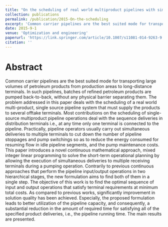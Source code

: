 ```yaml
---
title: "On the scheduling of real world multiproduct pipelines with simultaneous delivery"
collection: publications
permalink: /publication/2015-On-the-scheduling
excerpt: 'Common carrier pipelines are the best suited mode for transporting large volumes of petroleum products from production areas to long-distance terminals.'
date: 2015-9-1
venue: 'Optimization and engineering'
paperurl: 'https://link.springer.com/article/10.1007/s11081-014-9263-9'
citation: ''
---
```

Abstract
======
  Common carrier pipelines are the best suited mode for transporting large volumes of petroleum products from production areas to long-distance terminals. In such pipelines, batches of refined petroleum products are pumped back-to-back, without any physical barrier separating them. The problem addressed in this paper deals with the scheduling of a real world multi-product, single source pipeline system that must supply the products to several offtake terminals. Most contributions on the scheduling of single-source multiproduct pipeline operations deal with the sequence deliveries in distribution terminals i.e., at any time only one terminal is connected to the pipeline. Practically, pipeline operators usually carry out simultaneous deliveries to multiple terminals to cut down the number of pipeline stoppages and pump switchings so as to reduce the energy consumed for resuming flow in idle pipeline segments, and the pump maintenance costs. This paper introduces a novel continuous mathematical approach, mixed integer linear programming to solve the short-term operational planning by allowing the execution of simultaneous deliveries to multiple receiving terminals during a pumping operation. Contrarily to previous continuous approaches that perform the pipeline input/output operations in two hierarchical stages, the new formulation aims to find both of them in a single step. The objective of this work is to find the optimal sequence of input and output operations that satisfy terminal requirements at minimum total costs. As compared to previous works, significantly improvement in solution quality has been achieved. Especially, the proposed formulation leads to better utilization of the pipeline capacity, and consequently, a substantial reduction in the amount of required time for satisfying all of the specified product deliveries, i.e., the pipeline running time. The main results are presented.

